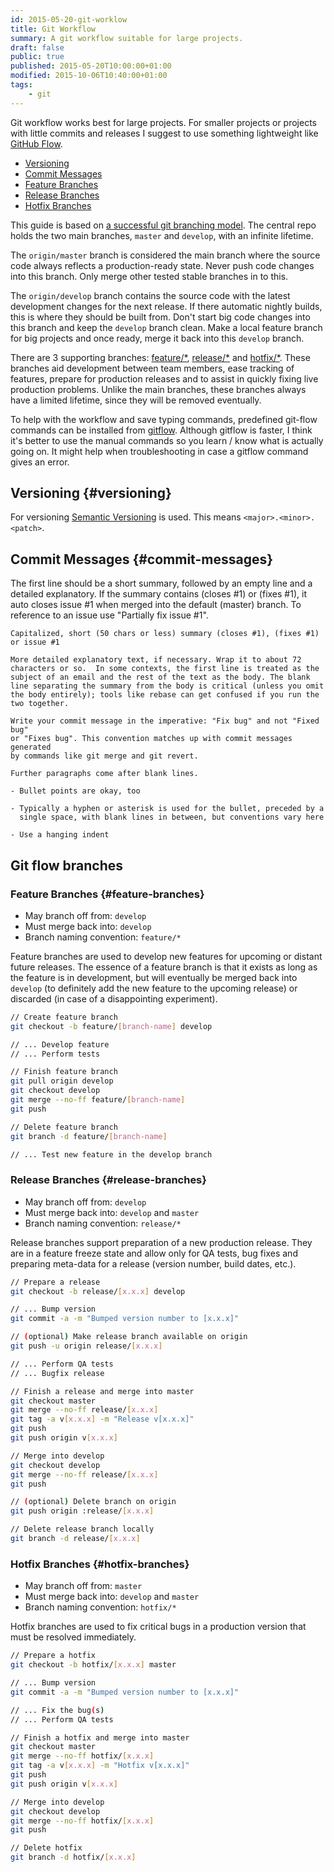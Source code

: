 ```yaml
---
id: 2015-05-20-git-worklow
title: Git Workflow
summary: A git workflow suitable for large projects.
draft: false
public: true
published: 2015-05-20T10:00:00+01:00
modified: 2015-10-06T10:40:00+01:00
tags:
    - git
---
```


Git workflow works best for large projects. For smaller projects or projects with little commits and releases I suggest to use something lightweight like [GitHub Flow](https://guides.github.com/introduction/flow/).

* [Versioning](#versioning)
* [Commit Messages](#commit-messages)
* [Feature Branches](#feature-branches)
* [Release Branches](#release-branches)
* [Hotfix Branches](#hotfix-branches)

This guide is based on [a successful git branching model](http://nvie.com/posts/a-successful-git-branching-model/). The central repo holds the two main branches, `master` and `develop`, with an infinite lifetime.

The `origin/master` branch is considered the main branch where the source code always reflects a production-ready state. Never push code changes into this branch. Only merge other tested stable branches in to this.

The `origin/develop` branch contains the source code with the latest development changes for the next release. If there automatic nightly builds, this is where they should be built from. Don't start big code changes into this branch and keep the `develop` branch clean. Make a local feature branch for big projects and once ready, merge it back into this `develop` branch.

There are 3 supporting branches: [feature/*](#feature-branches), [release/*](#release-branches) and [hotfix/*](#hotfix-branches). These branches aid development between team members, ease tracking of features, prepare for production releases and to assist in quickly fixing live production problems. Unlike the main branches, these branches always have a limited lifetime, since they will be removed eventually.

To help with the workflow and save typing commands, predefined git-flow commands can be installed from [gitflow](https://github.com/petervanderdoes/gitflow). Although gitflow is faster, I think it's better to use the manual commands so you learn / know what is actually going on. It might help when troubleshooting in case a gitflow command gives an error.

## Versioning {#versioning}

For versioning [Semantic Versioning](http://semver.org/) is used. This means `<major>.<minor>.<patch>`.

## Commit Messages {#commit-messages}

The first line should be a short summary, followed by an empty line and a detailed explanatory. If the summary contains (closes #1) or (fixes #1), it auto closes issue #1 when merged into the default (master) branch. To reference to an issue use "Partially fix issue #1".

    Capitalized, short (50 chars or less) summary (closes #1), (fixes #1) or issue #1

    More detailed explanatory text, if necessary. Wrap it to about 72
    characters or so.  In some contexts, the first line is treated as the
    subject of an email and the rest of the text as the body. The blank
    line separating the summary from the body is critical (unless you omit
    the body entirely); tools like rebase can get confused if you run the
    two together.

    Write your commit message in the imperative: "Fix bug" and not "Fixed bug"
    or "Fixes bug". This convention matches up with commit messages generated
    by commands like git merge and git revert.

    Further paragraphs come after blank lines.

    - Bullet points are okay, too

    - Typically a hyphen or asterisk is used for the bullet, preceded by a
      single space, with blank lines in between, but conventions vary here

    - Use a hanging indent

## Git flow branches

### Feature Branches {#feature-branches}

* May branch off from: `develop`
* Must merge back into: `develop`
* Branch naming convention: `feature/*`

Feature branches are used to develop new features for upcoming or distant future releases. The essence of a feature branch is that it exists as long as the feature is in development, but will eventually be merged back into `develop` (to definitely add the new feature to the upcoming release) or discarded (in case of a disappointing experiment).

```bash
// Create feature branch
git checkout -b feature/[branch-name] develop

// ... Develop feature
// ... Perform tests

// Finish feature branch
git pull origin develop
git checkout develop
git merge --no-ff feature/[branch-name]
git push

// Delete feature branch
git branch -d feature/[branch-name]

// ... Test new feature in the develop branch
```

### Release Branches {#release-branches}

* May branch off from: `develop`
* Must merge back into: `develop` and `master`
* Branch naming convention: `release/*`

Release branches support preparation of a new production release. They are in a feature freeze state and allow only for QA tests, bug fixes and preparing meta-data for a release (version number, build dates, etc.).

```bash
// Prepare a release
git checkout -b release/[x.x.x] develop

// ... Bump version
git commit -a -m "Bumped version number to [x.x.x]"

// (optional) Make release branch available on origin
git push -u origin release/[x.x.x]

// ... Perform QA tests
// ... Bugfix release

// Finish a release and merge into master
git checkout master
git merge --no-ff release/[x.x.x]
git tag -a v[x.x.x] -m "Release v[x.x.x]"
git push
git push origin v[x.x.x]

// Merge into develop
git checkout develop
git merge --no-ff release/[x.x.x]
git push

// (optional) Delete branch on origin
git push origin :release/[x.x.x]

// Delete release branch locally
git branch -d release/[x.x.x]
```

### Hotfix Branches {#hotfix-branches}

* May branch off from: `master`
* Must merge back into: `develop` and `master`
* Branch naming convention: `hotfix/*`

Hotfix branches are used to fix critical bugs in a production version that must be resolved immediately.

```bash
// Prepare a hotfix
git checkout -b hotfix/[x.x.x] master

// ... Bump version
git commit -a -m "Bumped version number to [x.x.x]"

// ... Fix the bug(s)
// ... Perform QA tests

// Finish a hotfix and merge into master
git checkout master
git merge --no-ff hotfix/[x.x.x]
git tag -a v[x.x.x] -m "Hotfix v[x.x.x]"
git push
git push origin v[x.x.x]

// Merge into develop
git checkout develop
git merge --no-ff hotfix/[x.x.x]
git push

// Delete hotfix
git branch -d hotfix/[x.x.x]
```
